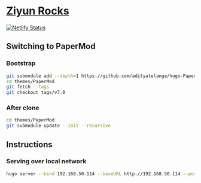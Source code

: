 # [Ziyun Rocks](https://blog.ziyun.rocks)

[![Netlify Status](https://api.netlify.com/api/v1/badges/ab9865d6-cd79-4ace-881a-3aac9d538a2d/deploy-status)](https://app.netlify.com/sites/cute-kataifi-dd101a/deploys)

## Switching to PaperMod

### Bootstrap

```sh
git submodule add --depth=1 https://github.com/adityatelange/hugo-PaperMod.git themes/PaperMod
cd themes/PaperMod
git fetch --tags
git checkout tags/v7.0
```

### After clone

```sh
cd themes/PaperMod
git submodule update --init --recursive
```

## Instructions

### Serving over local network

```sh
hugo server --bind 192.168.50.114 --baseURL http://192.168.50.114 --port 8080
```

